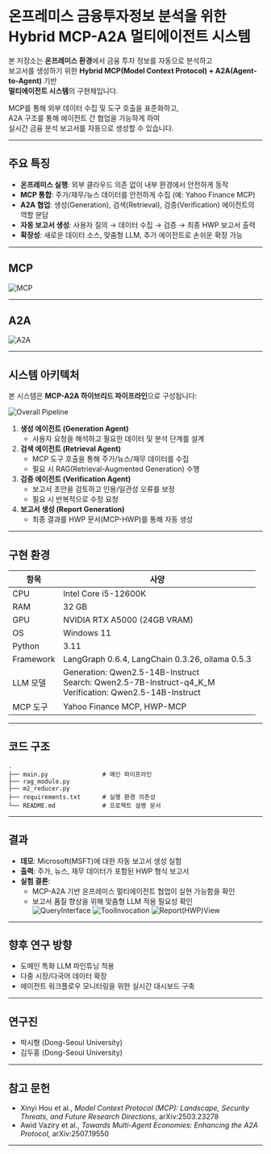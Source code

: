 # 온프레미스 금융투자정보 분석을 위한 Hybrid MCP-A2A 멀티에이전트 시스템

본 저장소는 **온프레미스 환경**에서 금융 투자 정보를 자동으로 분석하고  
보고서를 생성하기 위한 **Hybrid MCP(Model Context Protocol) + A2A(Agent-to-Agent)** 기반  
**멀티에이전트 시스템**의 구현체입니다.  

MCP를 통해 외부 데이터 수집 및 도구 호출을 표준화하고,  
A2A 구조를 통해 에이전트 간 협업을 가능하게 하여  
실시간 금융 분석 보고서를 자동으로 생성할 수 있습니다.

---

##  주요 특징
- **온프레미스 실행**: 외부 클라우드 의존 없이 내부 환경에서 안전하게 동작  
- **MCP 통합**: 주가/재무/뉴스 데이터를 안전하게 수집 (예: Yahoo Finance MCP)
- **A2A 협업**: 생성(Generation), 검색(Retrieval), 검증(Verification) 에이전트의 역할 분담  
- **자동 보고서 생성**: 사용자 질의 → 데이터 수집 → 검증 → 최종 HWP 보고서 출력  
- **확장성**: 새로운 데이터 소스, 맞춤형 LLM, 추가 에이전트로 손쉬운 확장 가능  

---

## MCP
![MCP](img/MCP.png)

---

## A2A
![A2A](img/A2A.png)


---

##  시스템 아키텍처
본 시스템은 **MCP-A2A 하이브리드 파이프라인**으로 구성됩니다:

![Overall Pipeline](img/OverallPipeline.png)

1. **생성 에이전트 (Generation Agent)**  
   - 사용자 요청을 해석하고 필요한 데이터 및 분석 단계를 설계  
2. **검색 에이전트 (Retrieval Agent)**  
   - MCP 도구 호출을 통해 주가/뉴스/재무 데이터를 수집  
   - 필요 시 RAG(Retrieval-Augmented Generation) 수행  
3. **검증 에이전트 (Verification Agent)**  
   - 보고서 초안을 검토하고 인용/일관성 오류를 보정  
   - 필요 시 반복적으로 수정 요청  
4. **보고서 생성 (Report Generation)**  
   - 최종 결과를 HWP 문서(MCP-HWP)를 통해 자동 생성  

---

##  구현 환경
| 항목        | 사양 |
|-------------|------|
| CPU         | Intel Core i5-12600K |
| RAM         | 32 GB |
| GPU         | NVIDIA RTX A5000 (24GB VRAM) |
| OS          | Windows 11 |
| Python      | 3.11 |
| Framework   | LangGraph 0.6.4, LangChain 0.3.26, ollama 0.5.3 |
| LLM 모델    | Generation: Qwen2.5-14B-Instruct<br>Search: Qwen2.5-7B-Instruct-q4_K_M<br>Verification: Qwen2.5-14B-Instruct |
| MCP 도구    | Yahoo Finance MCP, HWP-MCP |

---

##  코드 구조
```
.
├── main.py               # 메인 파이프라인
├── rag_module.py         
├── m2_reducer.py
├── requirements.txt      # 실행 환경 의존성
└── README.md             # 프로젝트 설명 문서
```

---

##  결과
- **데모**: Microsoft(MSFT)에 대한 자동 보고서 생성 실험  
- **출력**: 주가, 뉴스, 재무 데이터가 포함된 HWP 형식 보고서  
- **실험 결론**:  
  - MCP-A2A 기반 온프레미스 멀티에이전트 협업이 실현 가능함을 확인  
  - 보고서 품질 향상을 위해 맞춤형 LLM 적용 필요성 확인  
![QueryInterface](img/QueryInterface.png)
![ToolInvocation](img/ToolInvocation.png)
![Report(HWP)View](img/Report(HWP)View.png)
---

##  향후 연구 방향
- 도메인 특화 LLM 파인튜닝 적용  
- 다중 시장/다국어 데이터 확장  
- 에이전트 워크플로우 모니터링을 위한 실시간 대시보드 구축  

---

##  연구진
- 박시형 (Dong-Seoul University)  
- 김두홍 (Dong-Seoul University)    

---

##  참고 문헌 
- Xinyi Hou et al., *Model Context Protocol (MCP): Landscape, Security Threats, and Future Research Directions*, arXiv:2503.23278  
- Awid Vaziry et al., *Towards Multi-Agent Economies: Enhancing the A2A Protocol*, arXiv:2507.19550  

---
